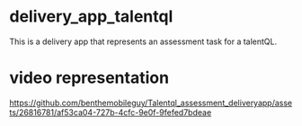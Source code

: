# delivery_app_talentql

  This is a delivery app that represents an assessment task for a talentQL.

# video representation

https://github.com/benthemobileguy/Talentql_assessment_deliveryapp/assets/26816781/af53ca04-727b-4cfc-9e0f-9fefed7bdeae




